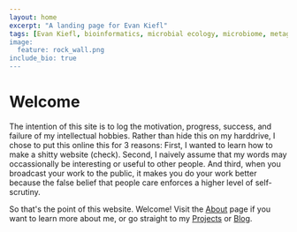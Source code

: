 ```yaml
---
layout: home
excerpt: "A landing page for Evan Kiefl"
tags: [Evan Kiefl, bioinformatics, microbial ecology, microbiome, metagenomics, anvi'o, university of chicago, university of victoria, PhD student]
image:
  feature: rock_wall.png
include_bio: true
---
```


# Welcome

The intention of this site is to log the motivation, progress, success, and failure of my
intellectual hobbies. Rather than hide this on my harddrive, I chose to put this online this for 3
reasons: First, I wanted to learn how to make a shitty website (check). Second, I naively assume
that my words may occassionally be interesting or useful to other people. And third, when you
broadcast your work to the public, it makes you do your work better because the false belief that
people care enforces a higher level of self-scrutiny.

So that's the point of this website. Welcome! Visit the [About](/about/) page if you want to learn
more about me, or go straight to my [Projects](/projects/) or [Blog](/posts/).
